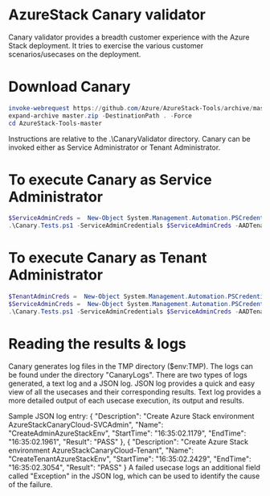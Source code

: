 # AzureStack Canary validator
Canary validator provides a breadth customer experience with the Azure Stack deployment. It tries to exercise the various customer scenarios/usecases on the deployment. 

# Download Canary
```powershell
invoke-webrequest https://github.com/Azure/AzureStack-Tools/archive/master.zip -OutFile master.zip
expand-archive master.zip -DestinationPath . -Force
cd AzureStack-Tools-master
```
Instructions are relative to the .\CanaryValidator directory.
Canary can be invoked either as Service Administrator or Tenant Administrator.

# To execute Canary as Service Administrator
```powershell
$ServiceAdminCreds =  New-Object System.Management.Automation.PSCredential "<Service Admin username>", (ConvertTo-SecureString "<Service Admin password>" -AsPlainText -Force)
.\Canary.Tests.ps1 -ServiceAdminCredentials $ServiceAdminCreds -AADTenantID "<TenantID from Azure Active Directory>" -EnvironmentDomainFQDN "<Azure Stack deployment domain FQDN>" -AdminArmEndpoin "<Administrative ARM endpoint>" -TenantArmEndpoint "<Tenant ARM endpoint>" -ResourceLocation "<Resource Provider location; default is LOCAL>"
```

# To execute Canary as Tenant Administrator
```powershell
$TenantAdminCreds =  New-Object System.Management.Automation.PSCredential "<Tenant Admin username>", (ConvertTo-SecureString "<Tenant Admin password>" -AsPlainText -Force)
$ServiceAdminCreds =  New-Object System.Management.Automation.PSCredential "<Service Admin username>", (ConvertTo-SecureString "<Service Admin password>" -AsPlainText -Force)
.\Canary.Tests.ps1 -ServiceAdminCredentials $ServiceAdminCreds -AADTenantID "<TenantID from Azure Active Directory>" -EnvironmentDomainFQDN "<Azure Stack deployment domain FQDN>" -TenantAdminCredentials $TenantAdminCreds  -AdminArmEndpoin "<Administrative ARM endpoint>" -TenantArmEndpoint "<Tenant ARM endpoint>" -ResourceLocation "<Resource Provider location; default is LOCAL>"
```

# Reading the results & logs
Canary generates log files in the TMP directory ($env:TMP). The logs can be found under the directory "CanaryLogs<DATETIME>". There are two types of logs generated, a text log and a JSON log. JSON log provides a quick and easy view of all the usecases and their corresponding results. Text log provides a more detailed output of each usecase execution, its output and results.

Sample JSON log entry:
	   {
                         "Description":  "Create Azure Stack environment AzureStackCanaryCloud-SVCAdmin",
                         "Name":  "CreateAdminAzureStackEnv",
                         "StartTime":  "16:35:02.1179",
                         "EndTime":  "16:35:02.1961",
                         "Result":  "PASS"
                     },
                     {
                         "Description":  "Create Azure Stack environment AzureStackCanaryCloud-Tenant",
                         "Name":  "CreateTenantAzureStackEnv",
                         "StartTime":  "16:35:02.2429",
                         "EndTime":  "16:35:02.3054",
                         "Result":  "PASS"
                     }
A failed usecase logs an additional field called "Exception" in the JSON log, which can be used to identify the cause of the failure.
